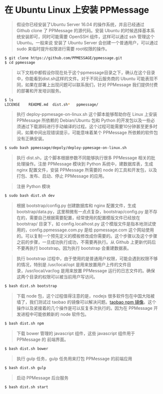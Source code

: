 # 在 Ubuntu Linux 上安装 PPMessage

> 假设你已经安装了Ubuntu Server 16.04 的操作系统，并且已经通过 Github clone 了 PPMessage 的源代码。安装 Ubuntu 的时候选择基本系统安装即可，同时可能需要 OpenSSH 组件，这样可以通过 ssh 管理这个 Ubuntu。一般来说 安装了 Ubuntu Server 会创建一个普通用户，可以通过 sudo 来临时提升权限进行需要 root权限的操作。 


```bash
$ git clone https://github.com/PPMESSAGE/ppmessage.git
$ cd ppmessage

```

> 以下文档中都假设你现在处于这个ppmessage目录之下，确认在这个目录中，你能看到dist.sh这样的文件。对于不同云服务商的 Ubuntu 可能表现不同，如果在部署上出现问题可以联系我们，针对 PPMessage 我们提供付费的部署和开发培训服务。


```bash
$ ls
LICENSE    README.md  dist.sh*   ppmessage/

```


> 执行 deploy-ppmesage-on-linux.sh 这个脚本能够帮助你在 Linux 上安装 PPMessage 所依赖的 Debian/Ubuntu 包和 Python 的开发包以及一些必须通过下载源码进行手动编译的过程。这个过程可能需要10分钟甚至更多时间，如果中间出现错误提示，可能意味着某个 PPMessage 所依赖的软件包没有正确安装。

```bash
$ sudo bash ppmessage/depoly/deploy-ppmesage-on-linux.sh

```

> 执行 dist.sh，这个脚本根据参数不同能够执行很多 PPMessage 相关的批处理操作。注册 PPMessage 模块到 Python 系统中，建数据库表，生成 nginx 配置文件，安装 PPMessage 所需要的 node 的工具和开发包，以及打包、发布、启动、停止 PPMessage 的应用。

> 注册 Python 模块

```bash
$ sudo bash dist.sh dev
```

> 根据 bootstrap/config.py 创建数据库和 nginx 配置文件，生成 bootstrap/data.py，这里稍微有一点点复杂，bootstrap/config.py 是不存在的，需要自己根据需要配置，经常使用的配置模版文件已经放在 bootstrap/ 目录下，如 config.localhost.py 这个模版文件是指本地测试使用的，config.ppmessage.com.py 是给 ppmessage.com 这个网站使用的。可以复制一个预先定义的模板修改成你需要的。这个步骤以及这个步骤之前的步骤，一旦成功执行成功，不需要再执行。从 Github 上更新代码后不要再执行 bootstrap。因为执行 bootstrap 会重建数据表。

> 执行 bootstrap 过程中，由于使用的是普通用户权限，可能会遇到权限不够的情况，特别是 /usr/local/opt 是用来放置用户上传的文件目录，/usr/local/var/log 是用来放置 PPMessage 运行的日志文件的。确保这两个目录的权限可以被当前用户写访问。

```bash
$ bash dist.sh bootstrap
```

> 下载 node 包，这个过程值得注意的是，nodejs 很多软件包在中国大陆被墙了，我们测试过 taobao 的镜像可以解决问题。[taobao npm 镜像](https://npm.taobao.org/)。这个操作以及紧接着的几个操作是可以反复多次执行的。因为在 PPMessage 开发进程中可能依赖新的 node 软件包。

```bash
$ bash dist.sh npm
```

> 下载 bower 管理的 javascript 组件，这些 javascript 组件用于 PPMessage 的 前端界面。

```bash
$ bash dist.sh bower
```

> 执行 gulp 任务，gulp 任务用来打包 PPMessage 的前端应用

```bash
$ bash dist.sh gulp
```

> 启动 PPMessage 后台服务

```bash
$ bash dist.sh start
```
